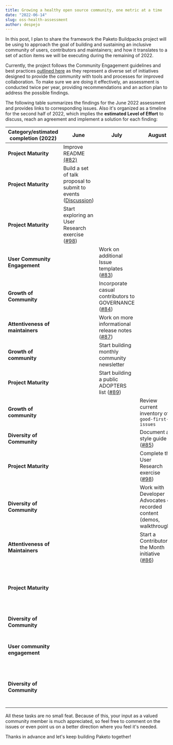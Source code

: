 ```yaml
---
title: Growing a healthy open source community, one metric at a time
date: "2022-06-14"
slug: oss-health-assessment
author: despejo
---
```


In this post, I plan to share the framework the Paketo Buildpacks project will be using to approach the goal of building and sustaining an inclusive community of users, contributors and maintainers; and how it translates to a set of action items we will be executing during the remaining of 2022.


Currently, the project follows the Community Engagement guidelines and best practices [outlined here](https://github.com/vmware-tanzu/community-engagement/blob/main/GUIDELINES.md) as they represent a diverse set of initiatives designed to provide the community with tools and processes for improved collaboration. To make sure we are doing it effectively, an assessment is conducted twice per year, providing recommendations and an action plan to address the possible findings.



The following table summarizes the findings for the June 2022 assessment and provides links to corresponding issues. Also it's organized as a timeline for the second half of 2022, which implies the **estimated Level of Effort** to discuss, reach an agreement and implement a solution for each finding:


| Category/estimated completion (2022)| June| July | August| September| October| November|
|---|---|---|---|---|---|---|
|**Project Maturity**|Improve README [(#82)](https://github.com/paketo-buildpacks/community/issues/82) | | | | | |
|**Project Maturity**|Build a set of talk proposal to submit to events ([Discussion](https://github.com/paketo-buildpacks/feedback/discussions/27))| | | | | |
|**Project Maturity**|Start exploring an User Research exercise ([#98](https://github.com/paketo-buildpacks/community/issues/98))| | | | | |
|**User Community Engagement**| |Work on additional Issue templates ([#83](https://github.com/paketo-buildpacks/community/issues/83))| | | | |
|**Growth of Community**||Incorporate casual contributors to GOVERNANCE ([#84](https://github.com/paketo-buildpacks/community/issues/84))| | | | |
|**Attentiveness of maintainers**||Work on more informational release notes ([#87](https://github.com/paketo-buildpacks/community/issues/87))| | | | |
|**Growth of community**||Start building monthly community newsletter | | | | |
|**Project Maturity**| |Start building a public ADOPTERS list ([#89](https://github.com/paketo-buildpacks/community/issues/89)) |
|**Growth of community**| | | Review current inventory of `good-first-issues`| | | |
|**Diversity of Community**| | | Document a style guide ([#85](https://github.com/paketo-buildpacks/community/issues/85))| | | |
|**Project Maturity**| | |Complete the User Research exercise ([#98](https://github.com/paketo-buildpacks/community/issues/98))| | | |
|**Diversity of Community**| | |Work with Developer Advocates on recorded content (demos, walkthroughs) | | | | 
|**Attentiveness of Maintainers**| | | Start a Contributor of the Month initiative ([#86](https://github.com/paketo-buildpacks/community/issues/86))||||
|**Project Maturity**| | | |Achieve OpenSSF Best Practices passing badge ([#92](https://github.com/paketo-buildpacks/community/issues/92)) | | |
|**Diversity of Community**| | | |Deliver a meetup talk | | |
|**User community engagement**| | | |Kickoff a Paketo User Meeting ([#88](https://github.com/paketo-buildpacks/community/issues/88)) | | |
|**Diversity of Community**| | | | |Deliver a Tutorial session at an event | |


All these tasks are no small feat. 
Because of this, your input as a valued community member is much appreciated, so feel free to comment on the issues or even point us on a better direction where you feel it's needed.

Thanks in advance and let's keep building Paketo together!